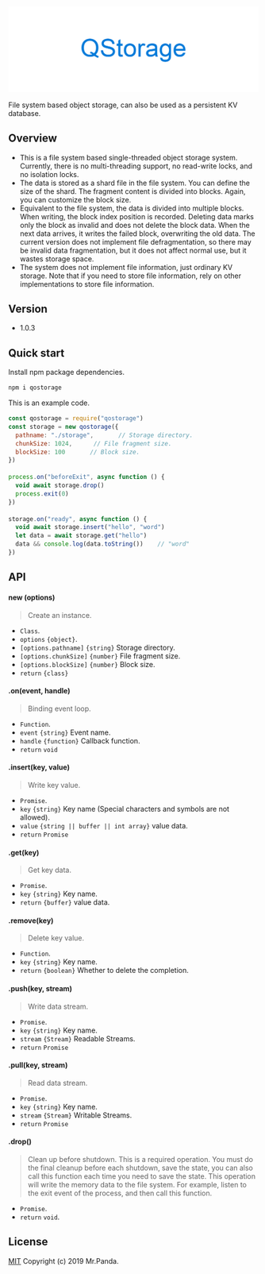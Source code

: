![Express Logo](./logo.png)

File system based object storage, can also be used as a persistent KV database.


## Overview

* This is a file system based single-threaded object storage system. Currently, there is no multi-threading support, no read-write locks, and no isolation locks.</br>
* The data is stored as a shard file in the file system. You can define the size of the shard. The fragment content is divided into blocks. Again, you can customize the block size.</br>
* Equivalent to the file system, the data is divided into multiple blocks. When writing, the block index position is recorded. Deleting data marks only the block as invalid and does not delete the block data. When the next data arrives, it writes the failed block, overwriting the old data. The current version does not implement file defragmentation, so there may be invalid data fragmentation, but it does not affect normal use, but it wastes storage space.</br>
* The system does not implement file information, just ordinary KV storage. Note that if you need to store file information, rely on other implementations to store file information.</br>


## Version

* 1.0.3


## Quick start

Install npm package dependencies.
```bash
npm i qostorage
```

This is an example code.
```js
const qostorage = require("qostorage")
const storage = new qostorage({
  pathname: "./storage",       // Storage directory.
  chunkSize: 1024,      // File fragment size.
  blockSize: 100       // Block size.
})

process.on("beforeExit", async function () {
  void await storage.drop()
  process.exit(0)
})

storage.on("ready", async function () {
  void await storage.insert("hello", "word")
  let data = await storage.get("hello")
  data && console.log(data.toString())    // "word"
})
```


## API

#### new (options)
> Create an instance.
* `Class`.
* `options` `{object}`.
* `[options.pathname]` `{string}` Storage directory.
* `[options.chunkSize]` `{number}` File fragment size.
* `[options.blockSize]` `{number}` Block size.
* `return` `{class}`

#### .on(event, handle)
> Binding event loop.
* `Function`.
* `event` `{string}` Event name.
* `handle` `{function}` Callback function.
* `return` `void`

#### .insert(key, value)
> Write key value.
* `Promise`.
* `key` `{string}` Key name (Special characters and symbols are not allowed).
* `value` `{string || buffer || int array}` value data.
* `return` `Promise`

#### .get(key)
> Get key data.
* `Promise`.
* `key` `{string}` Key name.
* `return` `{buffer}` value data.

#### .remove(key)
> Delete key value.
* `Function`.
* `key` `{string}` Key name.
* `return` `{boolean}` Whether to delete the completion.

#### .push(key, stream)
> Write data stream.
* `Promise`.
* `key` `{string}` Key name.
* `stream` `{Stream}` Readable Streams.
* `return` `Promise`

#### .pull(key, stream)
> Read data stream.
* `Promise`.
* `key` `{string}` Key name.
* `stream` `{Stream}` Writable Streams.
* `return` `Promise`

#### .drop()
> Clean up before shutdown.
> This is a required operation. You must do the final cleanup before each shutdown, save the state, you can also call this function each time you need to save the state.
> This operation will write the memory data to the file system.
> For example, listen to the exit event of the process, and then call this function.
* `Promise`.
* `return` `void`.


## License
[MIT](./LICENSE)
Copyright (c) 2019 Mr.Panda.